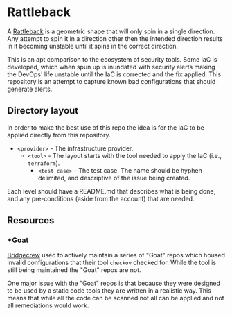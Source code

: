 # Rattleback

A [Rattleback](https://en.wikipedia.org/wiki/Rattleback) is a geometric shape that will only spin in a single direction.  Any attempt to spin it in a direction other then the intended direction results in it becoming unstable until it spins in the correct direction.

This is an apt comparison to the ecosystem of security tools.  Some IaC is developed, which when spun up is inundated with security alerts making the DevOps' life unstable until the IaC is corrected and the fix applied.  This repository is an attempt to capture known bad configurations that should generate alerts.

## Directory layout

In order to make the best use of this repo the idea is for the IaC to be applied directly from this repository.

- `<provider>` - The infrastructure provider.
    - `<tool>` - The layout starts with the tool needed to apply the IaC (i.e., `terraform`).
        - `<test case>` - The test case.  The name should be hyphen delimited, and descriptive of the issue being created.

Each level should have a README.md that describes what is being done, and any pre-conditions (aside from the account) that are needed.

## Resources

### *Goat

[Bridgecrew](https://github.com/bridgecrewio) used to actively maintain a series of "Goat" repos which housed invalid configurations that their tool `checkov` checked for. While the tool is still being maintained the "Goat" repos are not.

One major issue with the "Goat" repos is that because they were designed to be used by a static code tools they are written in a realistic way.  This means that while all the code can be scanned not all can be applied and not all remediations would work.
